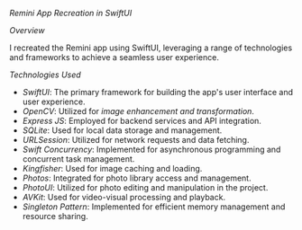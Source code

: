 
_Remini App Recreation in SwiftUI_

_Overview_

I recreated the Remini app using SwiftUI, leveraging a range of technologies and frameworks to achieve a seamless user experience.

_Technologies Used_

- _SwiftUI_: The primary framework for building the app's user interface and user experience.
- _OpenCV_: Utilized for *image enhancement and transformation*.
- _Express JS_: Employed for backend services and API integration.
- _SQLite_: Used for local data storage and management.
- _URLSession_: Utilized for network requests and data fetching.
- _Swift Concurrency_: Implemented for asynchronous programming and concurrent task management.
- _Kingfisher_: Used for image caching and loading.
- _Photos_: Integrated for photo library access and management.
- _PhotoUI_: Utilized for photo editing and manipulation in the project.
- _AVKit_: Used for video-visual processing and playback.
- _Singleton Pattern_: Implemented for efficient memory management and resource sharing.
